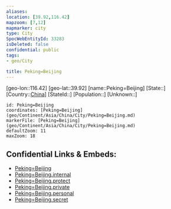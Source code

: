 ```yaml
---
aliases: 
location: [39.92,116.42]
mapzoom: [7,12] 
mapmarker: city 
type: City
SpocWebEntityId: 33283
isDeleted: false
confidential: public
tags:
- geo/City

title: Peking=Beijing
---
```


[geo-lon::116.42]
[geo-lat::39.92]
[name::Peking=Beijing]
[State::]
[Country::[China](geo/Continent/Asia/China.md)]
[StateId::]
[Population::]
[Unknown::]


```leaflet
id: Peking=Beijing
coordinates: [Peking=Beijing](geo/Continent/Asia/China/City/Peking=Beijing.md)
markerFile: [Peking=Beijing](geo/Continent/Asia/China/City/Peking=Beijing.md)
defaultZoom: 11 
maxZoom: 18
```


## Confidential Links & Embeds: 
- [Peking=Beijing](../../../../../../_public/geo/Continent/Asia/China/City/Peking=Beijing.md) 
- [Peking=Beijing.internal](../../../../../../_internal/geo/Continent/Asia/China/City/Peking=Beijing.internal.md) 
- [Peking=Beijing.protect](../../../../../../_protect/geo/Continent/Asia/China/City/Peking=Beijing.protect.md) 
- [Peking=Beijing.private](../../../../../../_private/geo/Continent/Asia/China/City/Peking=Beijing.private.md) 
- [Peking=Beijing.personal](../../../../../../_personal/geo/Continent/Asia/China/City/Peking=Beijing.personal.md) 
- [Peking=Beijing.secret](../../../../../../_secret/geo/Continent/Asia/China/City/Peking=Beijing.secret.md) 
